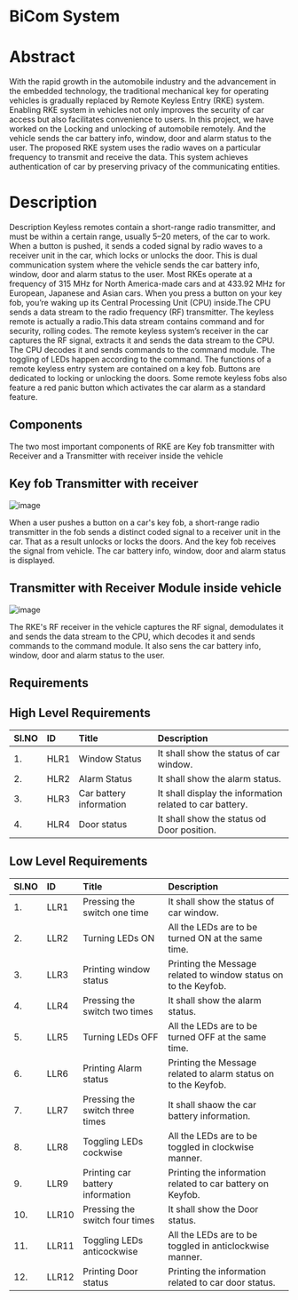 # BiCom System
# Abstract
With the rapid growth in the automobile industry and the advancement in the embedded technology, the traditional mechanical key for operating vehicles is gradually replaced by Remote Keyless Entry (RKE) system. Enabling RKE system in vehicles not only improves the security of car access but also facilitates convenience to users. In this project, we have worked on the Locking and unlocking of automobile remotely. And the vehicle sends the car battery info, window, door and alarm status to the user. The proposed RKE system uses the radio waves on a particular frequency to transmit and receive the data. This system achieves authentication of car by preserving privacy of the communicating entities.
# Description
Description
Keyless remotes contain a short-range radio transmitter, and must be within a certain range, usually 5–20 meters, of the car to work. When a button is pushed, it sends a coded signal by radio waves to a receiver unit in the car, which locks or unlocks the door. This is dual communication system where the vehicle sends the car battery info, window, door and alarm status to the user. Most RKEs operate at a frequency of 315 MHz for North America-made cars and at 433.92 MHz for European, Japanese and Asian cars. When you press a button on your key fob, you’re waking up its Central Processing Unit (CPU) inside.The CPU sends a data stream to the radio frequency (RF) transmitter. The keyless remote is actually a radio.This data stream contains command and for security, rolling codes. The remote keyless system’s receiver in the car captures the RF signal, extracts it and sends the data stream to the CPU. The CPU decodes it and sends commands to the command module. The toggling of LEDs happen according to the command. The functions of a remote keyless entry system are contained on a key fob. Buttons are dedicated to locking or unlocking the doors. Some remote keyless fobs also feature a red panic button which activates the car alarm as a standard feature.
## Components
The two most important components of RKE are Key fob transmitter with Receiver  and a Transmitter with receiver inside the vehicle

## Key fob Transmitter with receiver
![image](https://user-images.githubusercontent.com/66207959/157851011-26fcd259-79b3-468e-a4a5-dce79f44fc09.png)

When a user pushes a button on a car's key fob, a short-range radio transmitter in the fob sends a distinct coded signal to a receiver unit in the car. That as a result unlocks or locks the doors. And the key fob receives the signal from vehicle. The car battery info, window, door and alarm status is displayed.

## Transmitter with Receiver Module inside vehicle
![image](https://user-images.githubusercontent.com/66207959/157851432-53c680ab-0e45-4852-ae2f-ae63d062e775.png)

The RKE's RF receiver in the vehicle captures the RF signal, demodulates it and sends the data stream to the CPU, which decodes it and sends commands to the command module. It also sens the car battery info, window, door and alarm status to the user.
## Requirements
## High Level Requirements
|Sl.NO| ID | Title | Description |
|:------|:-----|:-----|:-----|
|1. | HLR1 | Window Status | It shall show the status of car window. |
|2. | HLR2 | Alarm Status | It shall show the alarm status. |
|3. | HLR3 | Car battery information| It shall display the information related to car battery. |
|4. | HLR4 |Door status | It shall show the status od Door position. |
## Low Level Requirements
|Sl.NO | ID | Title | Description |
|:------|:-----|:-----|:----|
|1. | LLR1 | Pressing the switch one time | It shall show the status of car window. |
|2. | LLR2 | Turning LEDs ON | All the LEDs are to be turned ON at the same time. | 
|3. | LLR3 | Printing window status  | Printing the Message related to window status on to the Keyfob. |
|4. | LLR4 | Pressing the switch two times | It shall show the alarm status. |
|5. | LLR5 | Turning LEDs OFF | All the LEDs are to be turned OFF at the same time. | 
|6. | LLR6 | Printing Alarm status | Printing the Message related to alarm status on to the Keyfob. |
|7. | LLR7 | Pressing the switch three times | It shall shaow the car battery information. |
|8. | LLR8 | Toggling LEDs cockwise | All the LEDs are to be toggled in clockwise manner. | 
|9. | LLR9 | Printing car battery information | Printing the information related to car battery on Keyfob. |
|10. | LLR10 | Pressing the switch four times | It shall show the Door status. |
|11. | LLR11 | Toggling LEDs anticockwise | All the LEDs are to be toggled in anticlockwise manner. | 
|12. | LLR12 | Printing Door status | Printing the information related to car door status. |
